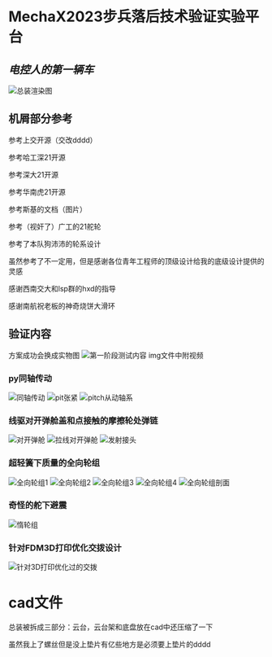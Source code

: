 # MechaX2023步兵**落后技术**验证实验平台
 
## *电控人的第一辆车*

![总装渲染图](/img/新总装.jpg "总装渲染图")

## 机屑部分参考

参考上交开源（交改dddd）

参考哈工深21开源

参考深大21开源

参考华南虎21开源

参考斯基的文档（图片）

参考（视奸了）广工的21舵轮

参考了本队狗沛沛的轮系设计

虽然参考了不一定用，但是感谢各位青年工程师的顶级设计给我的底级设计提供的灵感

感谢西南交大和lsp群的hxd的指导

感谢南航祝老板的神奇烧饼大滑环


## 验证内容

方案成功会换成实物图
![第一阶段测试内容](/img/第一阶段测试内容.jpg "第一阶段测试内容")
img文件中附视频

### py同轴传动

![同轴传动](/img/同轴传动截面.jpg "同轴传动")
![pit张紧](/img/pit张紧.jpg "pit张紧")
![pitch从动轴系](/img/pitch从动轴系.jpg "pitch从动轴系")

### 线驱对开弹舱盖和点接触的摩擦轮处弹链

![对开弹舱](/img/拉线截面.jpg "对开弹舱")
![拉线对开弹舱](/img/拉线对开舱盖.jpg "拉线对开弹舱")
![发射接头](/img/发射接头.jpg "发射接头")

### 超轻簧下质量的全向轮组

![全向轮组1](/img/全向轮组1.jpg "全向轮组1")
![全向轮组2](/img/全向轮组2.jpg "全向轮组3")
![全向轮组3](/img/全向轮组3.jpg "全向轮组3")
![全向轮组4](/img/全向轮组4.jpg "全向轮组4")
![全向轮组剖面](/img/全向轮组剖面.jpg "全向轮组剖面")

### 奇怪的舵下避震

![惰轮组](/img/惰轮组.jpg "惰轮组")

### 针对FDM3D打印优化交拨设计

![针对3D打印优化过的交拨](/img/针对3D打印优化过的交拨.jpg "针对3D打印优化过的交拨")

# cad文件
总装被拆成三部分：云台，云台架和底盘放在cad中还压缩了一下

虽然我上了螺丝但是没上垫片有亿些地方是必须要上垫片的dddd
